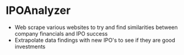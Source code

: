 # IPOAnalyzer
- Web scrape various websites to try and find similarities between company financials and IPO success
- Extrapolate data findings with new IPO's to see if they are good investments
